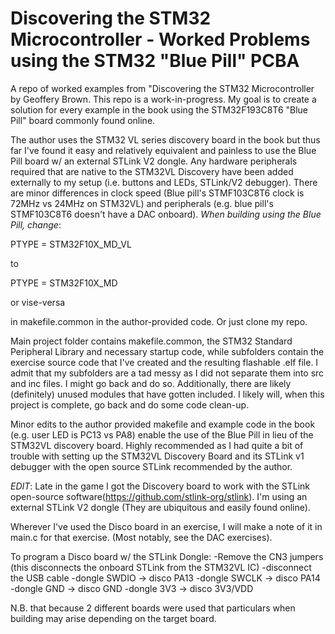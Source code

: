 Discovering the STM32 Microcontroller - Worked Problems using the STM32 "Blue Pill" PCBA
==============
A repo of worked examples from "Discovering the STM32 Microcontroller by Geoffery Brown.
This repo is a work-in-progress. My goal is to create a solution for every example in the book using the STM32F193C8T6 "Blue Pill" board commonly found online. 

The author uses the STM32 VL series discovery board in the book but thus far I've found it easy and relatively equivalent and painless to use the Blue Pill board w/ an external STLink V2 dongle. Any hardware peripherals required that are native to the STM32VL Discovery have been added externally to my setup (i.e. buttons and LEDs, STLink/V2 debugger). There are minor differences in clock speed (Blue pill's STMF103C8T6 clock is 72MHz vs 24MHz on STM32VL) and peripherals (e.g. blue pill's STMF103C8T6 doesn't have a DAC onboard). *When building using the Blue Pill, change*:

PTYPE = STM32F10X_MD_VL

to

PTYPE = STM32F10X_MD

or vise-versa

in makefile.common in the author-provided code. Or just clone my repo.

Main project folder contains makefile.common, the STM32 Standard Peripheral Library and necessary startup code, while subfolders contain the exercise source code that I've created and the resulting flashable .elf file. I admit that my subfolders are a tad messy as I did not separate them into src and inc files. I might go back and do so. Additionally, there are likely (definitely) unused modules that have gotten included. I likely will, when this project is complete, go back and do some code clean-up. 

Minor edits to the author provided makefile and example code in the book (e.g. user LED is PC13 vs PA8) enable the use of the Blue Pill in lieu of the STM32VL discovery board. Highly recommended as I had quite a bit of trouble with setting up the STM32VL Discovery Board and its STLink v1 debugger with the open source STLink recommended by the author. 

*EDIT*: Late in the game I got the Discovery board to work with the STLink open-source software(https://github.com/stlink-org/stlink). I'm using an external STLink V2 dongle (They are ubiquitous and easily found online).

Wherever I've used the Disco board in an exercise, I will make a note of it in main.c for that exercise. (Most notably, see the DAC exercises).

To program a Disco board w/ the STLink Dongle:
-Remove the CN3 jumpers (this disconnects the onboard STLink from the STM32VL IC)
-disconnect the USB cable 
-dongle SWDIO -> disco PA13
-dongle SWCLK -> disco PA14
-dongle GND -> disco GND
-dongle 3V3 -> disco 3V3/VDD

N.B. that because 2 different boards were used that particulars when building may arise depending on the target board.

